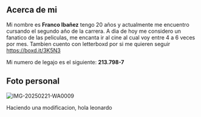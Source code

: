 ## **Acerca de mi**
Mi nombre es **Franco Ibañez** tengo 20 años y actualmente me encuentro cursando el segundo año de la carrera.
A dia de hoy me considero un fanatico de las peliculas, me encanta ir al cine al cual voy entre 4 a 6 veces por mes. Tambien cuento con letterboxd por si me quieren seguir https://boxd.it/3K5N3

Mi numero de legajo es el siguiente: **213.798-7**

## **Foto personal**
![IMG-20250221-WA0009](https://github.com/user-attachments/assets/911c4e12-c053-4bfd-9336-377927c881a2)

Haciendo una modificacion, hola leonardo
